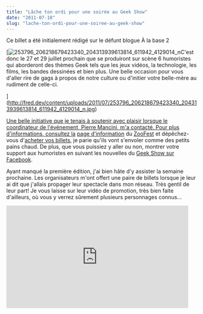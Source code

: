```yaml
---
title: "Lâche ton ordi pour une soirée au Geek Show"
date: "2011-07-18"
slug: "lache-ton-ordi-pour-une-soiree-au-geek-show"
---
```


Ce billet a été initialement rédigé sur le défunt blogue À la base 2

[![](images/253796_206218679423340_204313939613814_611942_4129014_n.jpg "253796_206218679423340_204313939613814_611942_4129014_n")C'est donc le 27 et 29 juillet prochain que se produiront sur scène 6 humoristes qui aborderont des thèmes Geek tels que les jeux vidéos, la technologie, les films, les bandes dessinées et bien plus. Une belle occasion pour vous d'aller rire de gags à propos de notre culture ou d'initier votre belle-mère au rudiment de celle-ci.

](http://fred.dev/content/uploads/2011/07/253796_206218679423340_204313939613814_611942_4129014_n.jpg)

[Une belle initiative que je tenais à soutenir avec plaisir lorsque le coordinateur de l'événement, Pierre Mancini, m'a contacté. Pour plus d'informations, consultez la](http://fred.dev/content/uploads/2011/07/253796_206218679423340_204313939613814_611942_4129014_n.jpg) [page d'information](https://www.zoofest.tv/le-geek-show/ "Page d'information du Geek Show") du [ZooFest](https://www.zoofest.tv "Site Web du ZooFest") et dépêchez-vous d'[acheter vos billets](https://bit.ly/iSCGBg "Page pour achat de billet"), je parie qu'ils vont s'envoler comme des petits pains chaud. De plus, que vous puissiez y aller ou non, montrer votre support aux humoristes en suivant les nouvelles du [Geek Show sur Facebook](https://www.facebook.com/pages/Le-Geek-show/204313939613814 "Page Facebook du Geek Show").

Ayant manqué la première édition, j'ai bien hâte d'y assister la semaine prochaine. Les organisateurs m'ont offert une paire de billets lorsque je leur ai dit que j'allais propager leur spectacle dans mon réseau. Très gentil de leur part! Je vous laisse sur leur vidéo de promotion, très bien faite d'ailleurs, où vous y verrez sûrement plusieurs personnages connus...

<iframe width="480" height="270" src="https://www.youtube.com/embed/5PFMlZqAuX8?feature=oembed" frameborder="0" allowfullscreen></iframe>
